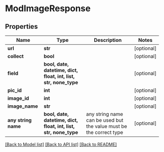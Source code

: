 # ModImageResponse


## Properties
Name | Type | Description | Notes
------------ | ------------- | ------------- | -------------
**url** | **str** |  | [optional] 
**collect** | **bool** |  | [optional] 
**field** | **bool, date, datetime, dict, float, int, list, str, none_type** |  | [optional] 
**pic_id** | **int** |  | [optional] 
**image_id** | **int** |  | [optional] 
**image_name** | **str** |  | [optional] 
**any string name** | **bool, date, datetime, dict, float, int, list, str, none_type** | any string name can be used but the value must be the correct type | [optional]

[[Back to Model list]](../README.md#documentation-for-models) [[Back to API list]](../README.md#documentation-for-api-endpoints) [[Back to README]](../README.md)


